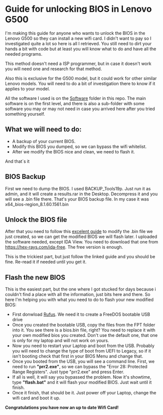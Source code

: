 # Guide for unlocking BIOS in Lenovo G500

I'm making this guide for anyone who wants to unlock the BIOS in the Lenovo G500 so they can install a new wifi card. I didn't want to pay so I investigated quite a lot so here is all I retrieved. You still need to dirt your hands a bit with code but at least you will know what to do and have all the needed programs.

This method doesn't need a ISP programmer, but in case it doesn't work you will need one and research for that method.

Also this is exclusive for the G500 model, but it could work for other similar Lenovo models. You will need to do a bit of investigation there to know if it applies to your model.

All the software I used is on the [Software](https://github.com/jfernando-huarezr/unlock-bios-g500/tree/main/Software) folder in this repo. The main software is on the first level, and there is also a sub-folder with some software you may or may not need in case you arrived here after you tried something yourself.

## What we will need to do:

- A backup of your current BIOS. 
- Modify this BIOS you dumped, so we can bypass the wifi whitelist. 
- After we modify the BIOS nice and clean, we need to flash it.

And that´s it

## BIOS Backup

First we need to dump the BIOS. I used BACKUP_Tools19p. Just run it as admin, and it will create a results.rar in the Desktop. Decompress it and you will see a .bin file there. That's your BIOS backup file. In my case it was x64_bios-region_8.1.60.1561.bin

## Unlock the BIOS file

After that you need to follow this [excelent guide](https://medium.com/@p0358/removing-wlan-wwan-bios-whitelist-on-a-lenovo-laptop-to-use-a-custom-wi-fi-card-f6033a5a5e5a) to modify the .bin file we just created, so we can get the modified BIOS we will flash later. I uploaded the software needed, except IDA View. You need to download that one from https://hex-rays.com/ida-free. The free version is enough.

This is the trickiest part, but just follow the linked guide and you should be fine. Re-read it if needed until you get it.

## Flash the new BIOS

This is the easiest part, but the one where I got stucked for days because i couldn't find a place with all the information, just bits here and there. So here I'm helping you with what you need to do to flash your new modified BIOS:

- First donwload [Rufus](https://rufus.ie/en/). We need it to create a FreeDOS bootable USB drive
- Once you created the bootable USB, copy the files from the FPT folder into it. You see there is a bios.bin file, right? You need to replace it with your own modified bios you created. Don't use the default one, that one is only for my laptop and will not work on yours.
- Now you need to restart your Laptop and boot from the USB. Probably you will need to change the type of boot from UEFI to Legacy, so if it isn't booting check that first in your BIOS Menu and change that.
- Once you booted from the USB, you will see a command line. First, we need to run  **"prr2.exe"**, so we can bypass the "Error 28: Protected Range Registers". Just type "prr2.exe" and press Enter.
- If all is well, it will say you bypassed the problem. Now it's showtime, type **"flash.bat"** and it will flash your modified BIOS. Just wait until it finish. 
- Once it finish, that should be it. Just power off your Laptop, change the wifi card and boot it up. 

**Congratulations you have now an up to date Wifi Card!**
